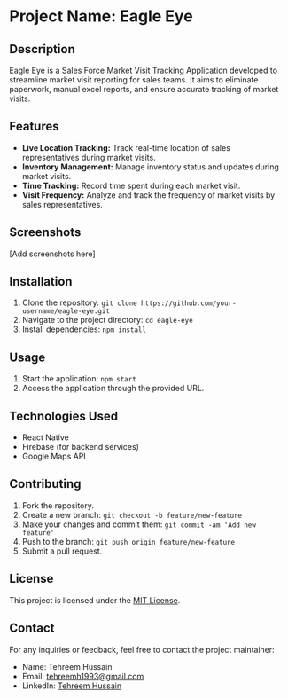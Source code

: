 # Project Name: Eagle Eye

## Description
Eagle Eye is a Sales Force Market Visit Tracking Application developed to streamline market visit reporting for sales teams. It aims to eliminate paperwork, manual excel reports, and ensure accurate tracking of market visits.

## Features
- **Live Location Tracking:** Track real-time location of sales representatives during market visits.
- **Inventory Management:** Manage inventory status and updates during market visits.
- **Time Tracking:** Record time spent during each market visit.
- **Visit Frequency:** Analyze and track the frequency of market visits by sales representatives.

## Screenshots
[Add screenshots here]

## Installation
1. Clone the repository: `git clone https://github.com/your-username/eagle-eye.git`
2. Navigate to the project directory: `cd eagle-eye`
3. Install dependencies: `npm install`

## Usage
1. Start the application: `npm start`
2. Access the application through the provided URL.

## Technologies Used
- React Native
- Firebase (for backend services)
- Google Maps API

## Contributing
1. Fork the repository.
2. Create a new branch: `git checkout -b feature/new-feature`
3. Make your changes and commit them: `git commit -am 'Add new feature'`
4. Push to the branch: `git push origin feature/new-feature`
5. Submit a pull request.

## License
This project is licensed under the [MIT License](https://opensource.org/licenses/MIT).

## Contact
For any inquiries or feedback, feel free to contact the project maintainer:
- Name: Tehreem Hussain
- Email: tehreemh1993@gmail.com
- LinkedIn: [Tehreem Hussain](https://www.linkedin.com/in/tehreem-hussain-6484091bb/)
